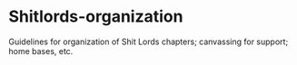 # Shitlords-organization
Guidelines for organization of Shit Lords chapters; canvassing for support; home bases, etc.
